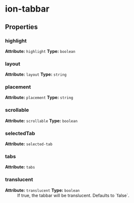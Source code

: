 ---
---
# ion-tabbar



<h2>Properties</h2> 

<dl>
<dt>
<h3>highlight</h3> 
<strong>Attribute:</strong>  <code>highlight</code>
<strong>Type:</strong> <code>boolean</code>
</dt>
<dd></dd>

<dt>
<h3>layout</h3> 
<strong>Attribute:</strong>  <code>layout</code>
<strong>Type:</strong> <code>string</code>
</dt>
<dd></dd>

<dt>
<h3>placement</h3> 
<strong>Attribute:</strong>  <code>placement</code>
<strong>Type:</strong> <code>string</code>
</dt>
<dd></dd>

<dt>
<h3>scrollable</h3> 
<strong>Attribute:</strong>  <code>scrollable</code>
<strong>Type:</strong> <code>boolean</code>
</dt>
<dd></dd>

<dt>
<h3>selectedTab</h3> 
<strong>Attribute:</strong>  <code>selected-tab</code>
</dt>
<dd></dd>

<dt>
<h3>tabs</h3> 
<strong>Attribute:</strong>  <code>tabs</code>
</dt>
<dd></dd>

<dt>
<h3>translucent</h3> 
<strong>Attribute:</strong>  <code>translucent</code>
<strong>Type:</strong> <code>boolean</code>
</dt>
<dd>If true, the tabbar will be translucent. Defaults to `false`.</dd>

</dl>


